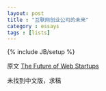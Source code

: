 ```yaml
---
layout: post
title : "互联网创业公司的未来"
category : essays
tags : [lists]
---
```

{% include JB/setup %}

原文 [The Future of Web Startups](http://www.paulgraham.com/webstartups.html)  

未找到中文版，求稿   
